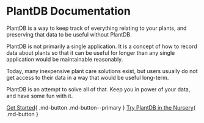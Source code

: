 # PlantDB Documentation

PlantDB is a way to keep track of everything relating to your plants, and preserving that data to be useful without PlantDB.

PlantDB is not primarily a single application. It is a concept of how to record data about plants so that it can be useful for longer than any single application would be maintainable reasonably.

Today, many inexpensive plant care solutions exist, but users usually do not get access to their data in a way that would be useful long-term.

PlantDB is an attempt to solve all of that. Keep you in power of your data, and have some fun with it.

[Get Started](./tutorial/index.md){ .md-button .md-button--primary }
[Try PlantDB in the Nursery](/nursery/){ .md-button }
